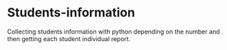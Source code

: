 # Students-information
Collecting students information with python depending on the number and then getting each student individual report.
